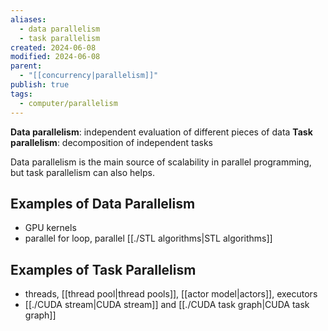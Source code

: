 ```yaml
---
aliases:
  - data parallelism
  - task parallelism
created: 2024-06-08
modified: 2024-06-08
parent:
  - "[[concurrency|parallelism]]"
publish: true
tags:
  - computer/parallelism
---
```

**Data parallelism**: independent evaluation of different
pieces of data
**Task parallelism**: decomposition of independent tasks

Data parallelism is the main source of scalability in parallel programming, but task parallelism can also helps.

## Examples of Data Parallelism
- GPU kernels
- parallel for loop, parallel [[./STL algorithms|STL algorithms]]

## Examples of Task Parallelism
- threads, [[thread pool|thread pools]], [[actor model|actors]], executors
- [[./CUDA stream|CUDA stream]] and [[./CUDA task graph|CUDA task graph]]